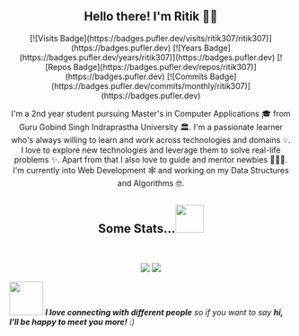 <p align="center">
 
</p>
<h2 align="center">Hello there! I'm Ritik 👋🤓</h2>

<p align="center">
 [![Visits Badge](https://badges.pufler.dev/visits/ritik307/ritik307)](https://badges.pufler.dev)
 [![Years Badge](https://badges.pufler.dev/years/ritik307)](https://badges.pufler.dev)
 [![Repos Badge](https://badges.pufler.dev/repos/ritik307)](https://badges.pufler.dev)
 [![Commits Badge](https://badges.pufler.dev/commits/monthly/ritik307)](https://badges.pufler.dev)
</p>

<p align="center">
  I'm a 2nd year student pursuing Master's in Computer Applications 🎓 from Guru Gobind Singh Indraprastha University 🏛. I'm a passionate learner who's always willing       to learn and work across technologies and domains 💡. I love to explore new technologies and leverage them to solve real-life problems ✨. Apart from that I also love to guide and mentor newbies 👨🏻‍💻. I'm currently into Web Development 🕸️ and working on my Data Structures and Algorithms 🤓.
</p>  

<h2 align="center">
  Some Stats...<img src="https://media.giphy.com/media/VgCDAzcKvsR6OM0uWg/giphy.gif" width="50">
</h2>
 
<br>
<p align = "center">
  <img src = "https://github-readme-stats.vercel.app/api?username=ritik307&show_icons=true&theme=radical&line_height=27">
  <img src = "https://github-readme-stats.vercel.app/api/top-langs/?username=ritik307&hide=css,java,html&theme=radical">
</p>

<img src="https://media.giphy.com/media/LnQjpWaON8nhr21vNW/giphy.gif" width="60"> <em><b>I love connecting with different people</b> so if you want to say <b>hi, I'll be happy to meet you more!</b> :)</em>

